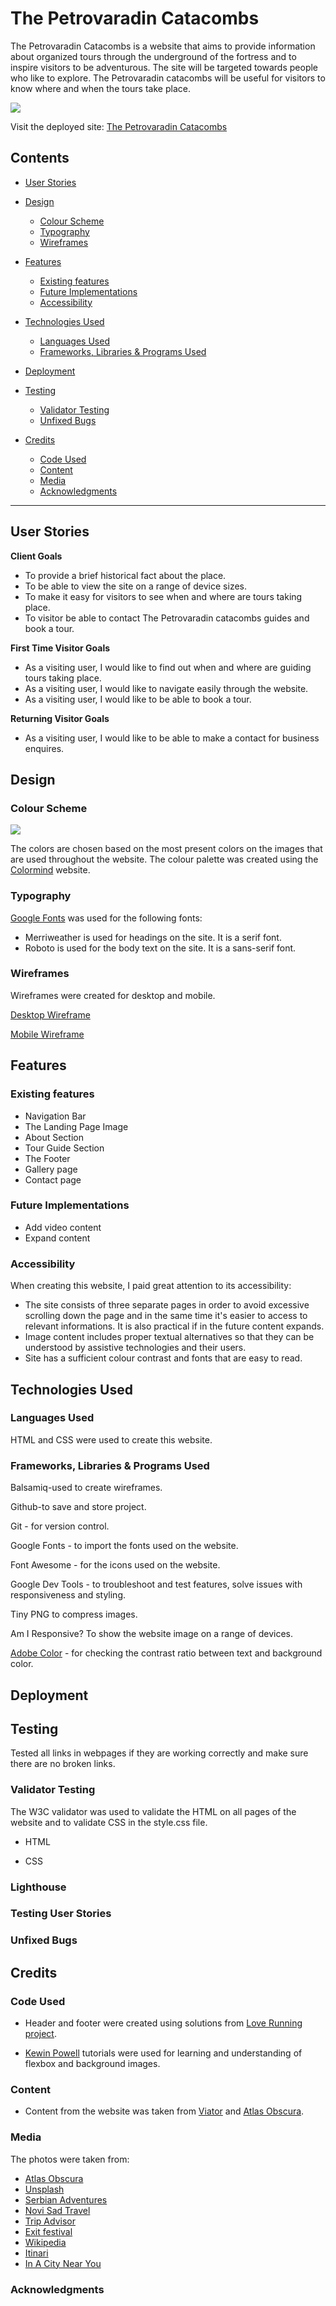 # The Petrovaradin Catacombs

The Petrovaradin Catacombs is a website that aims to provide information about organized tours through the underground of the fortress and to inspire visitors to be adventurous. 
The site will be targeted towards people who like to explore. The Petrovaradin catacombs will be useful for visitors to know where and when the tours take place. 

![](docs/amiresponsive.png)

Visit the deployed site: [The Petrovaradin Catacombs](https://natasamiric.github.io/the-petrovaradin-catacombs/)

## Contents

  * [User Stories](#User-Stories)

* [Design](#Design)
  * [Colour Scheme](#Colour-Scheme)
  * [Typography](#Typography)  
  * [Wireframes](#Wireframes)

* [Features](#Features)
  * [Existing features](#existing-features)
  * [Future Implementations](#futute-implementations)
  * [Accessibility](#Accessibility)

* [Technologies Used](#Technologies-Used)
  * [Languages Used](#Languages-Used)
  * [Frameworks, Libraries & Programs Used](#Frameworks,-Libraries-&-Programs-Used)

* [Deployment](#Deployment)
 

* [Testing](#Testing)
  * [Validator Testing](#Validator-Testing)
  * [Unfixed Bugs](#Unfixed-Bugs)
    
 

* [Credits](#Credits)
  * [Code Used](#Code-Used)
  * [Content](#Content)
  * [Media](#Media)
  * [Acknowledgments](#Acknowledgements)

---

## User Stories
**Client Goals**

* To provide a brief historical fact about the place.
* To be able to view the site on a range of device sizes.
* To make it easy for visitors to see when and where are tours taking place.
* To visitor be able to contact The Petrovaradin catacombs guides and book a tour.

**First Time Visitor Goals**
    
* As a visiting user, I would like to find out when and where are guiding tours taking place.
* As a visiting user, I would like to navigate easily through the website.
* As a visiting user, I would like to be able to book a tour.
    
    
**Returning Visitor Goals**

* As a visiting user, I would like to be able to make a contact for business enquires.    
    
## Design
### Colour Scheme
![](docs/colorpalette.png)


The colors are chosen based on the most present colors on the images that are used throughout the website. The colour palette was created using the [Colormind](http://colormind.io/) website.

### Typography

[Google Fonts](https://fonts.google.com/) was used for the following fonts:

* Merriweather is used for headings on the site. It is a serif font.
* Roboto is used for the body text on the site. It is a sans-serif font. 
### Wireframes

Wireframes were created for desktop and mobile. 

[Desktop Wireframe](docs/wireframes/desktopwireframe.png)


[Mobile Wireframe](docs/wireframes/mobilewireframe.png)


## Features

### Existing features
* Navigation Bar
* The Landing Page Image
* About Section
* Tour Guide Section
* The Footer
* Gallery page
* Contact page

### Future Implementations

* Add video content
* Expand content 

### Accessibility

When creating this website, I paid great attention to its accessibility:

* The site consists of three separate pages in order to avoid excessive scrolling down the page and in the same time it's easier to access to relevant informations. It is also practical if in the future content expands. 
* Image content includes proper textual alternatives so that they can be understood by assistive technologies and their users.
* Site has a sufficient colour contrast and fonts that are easy to read. 


## Technologies Used

### Languages Used

HTML and CSS were used to create this website.

### Frameworks, Libraries & Programs Used


Balsamiq-used to create wireframes.

Github-to save and store project.

Git - for version control.

Google Fonts - to import the fonts used on the website.

Font Awesome - for the icons used on the website.

Google Dev Tools - to troubleshoot and test features, solve issues with responsiveness and styling.

Tiny PNG to compress images.

Am I Responsive? To show the website image on a range of devices.

[Adobe Color](https://color.adobe.com/create/color-contrast-analyzer) - for checking the contrast ratio between text and background color.

## Deployment



## Testing

Tested all links in webpages if they are working correctly and make sure there are no broken links.
### Validator Testing

The W3C validator was used to validate the HTML on all pages of the website and to validate CSS in the style.css file.

* HTML



* CSS

### Lighthouse

### Testing User Stories



### Unfixed Bugs


## Credits
### Code Used

* Header and footer were created using solutions from [Love Running project](https://github.com/Code-Institute-Solutions/Love-Running-Solutions). 

* [Kewin Powell](https://www.youtube.com/watch?v=u044iM9xsWU&t=194s) tutorials were used for learning and understanding of flexbox and background images.  


### Content

* Content from the website was taken from [Viator](https://www.viator.com/Belgrade-attractions/Petrovaradin-Fortress/d22817-a24438?mcid=28353&tsem=true&supci=-804742770&supag=50556324189&supsc=kwd-336495613121&supai=275935289408&supap=&supdv=c&supnt=g&supti=kwd-336495613121&suplp=1012212&supli=21213&m=28353&supag=50556324189&supsc=kwd-336495613121&supai=275935289408&supap=&supdv=c&supnt=nt%3Ag&suplp=1012212&supli=21213&supti=kwd-336495613121&tsem=true&supci=kwd-336495613121&supap1=&supap2=&gclid=Cj0KCQjwpeaYBhDXARIsAEzItbHDPdS4UMAAqpOsE34mK4aeH9zVAq6MDdV9DoweoVyIYS2qPRJmbYMaAqk9EALw_wcB) and [Atlas Obscura](https://www.atlasobscura.com/places/catacombs-of-petrovaradin-fortress).
###  Media  

The photos were taken from: 
* [Atlas Obscura](https://www.atlasobscura.com/places/catacombs-of-petrovaradin-fortress)
* [Unsplash](https://unsplash.com/photos/8d6DMAn1UDc)
* [Serbian Adventures](https://serbianadventures.com/en/adventure/view/622/underground-tour-adventure-catacombs)
* [Novi Sad Travel](https://novisad.travel/cp/u-dubinama-petrovaradinske-tvrdave/)
* [Trip Advisor](https://www.tripadvisor.com/LocationPhotoDirectLink-g295380-d11844462-i323718738-Petrovaradin_Catacombs-Novi_Sad_Vojvodina.html)
* [Exit festival](https://www.exitfest.org/petrovaradinska-tvrdava)
* [Wikipedia](https://sr.wikipedia.org/wiki/%D0%9F%D0%B5%D1%82%D1%80%D0%BE%D0%B2%D0%B0%D1%80%D0%B0%D0%B4%D0%B8%D0%BD%D1%81%D0%BA%D0%B0_%D1%82%D0%B2%D1%80%D1%92%D0%B0%D0%B2%D0%B0)
* [Itinari](https://www.itinari.com/what-petrovaradin-fortress-hides-underground-us8i)
* [In A City Near You](https://inacitynearyou.net/novi-sad-and-petrovaradin-fortress/)


###  Acknowledgments


